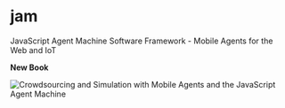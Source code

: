 # jam
JavaScript Agent Machine Software Framework - Mobile Agents for the Web and IoT

**New Book**

![Crowdsourcing and Simulation with Mobile Agents and the JavaScript Agent Machine](https://leanpub.com/jamabx)
